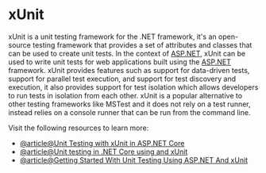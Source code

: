 # xUnit

xUnit is a unit testing framework for the .NET framework, it's an open-source testing framework that provides a set of attributes and classes that can be used to create unit tests. In the context of [ASP.NET](http://ASP.NET), xUnit can be used to write unit tests for web applications built using the [ASP.NET](http://ASP.NET) framework. xUnit provides features such as support for data-driven tests, support for parallel test execution, and support for test discovery and execution, it also provides support for test isolation which allows developers to run tests in isolation from each other. xUnit is a popular alternative to other testing frameworks like MSTest and it does not rely on a test runner, instead relies on a console runner that can be run from the command line.

Visit the following resources to learn more:

- [@article@Unit Testing with xUnit in ASP.NET Core](https://code-maze.com/aspnetcore-unit-testing-xunit/)
- [@article@Unit testing in .NET Core using and xUnit](https://learn.microsoft.com/en-us/dotnet/core/testing/unit-testing-with-dotnet-test)
- [@article@Getting Started With Unit Testing Using ASP.NET And xUnit](https://www.c-sharpcorner.com/article/getting-started-with-unit-testing-using-c-sharp-and-xunit/)